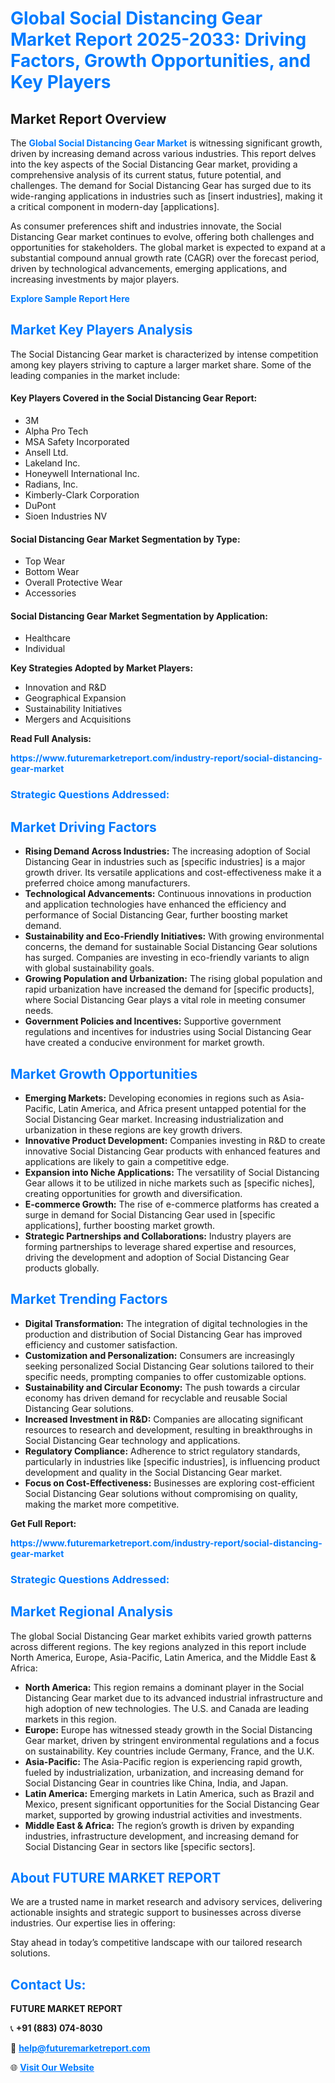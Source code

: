 <h1 style="color: #007BFF;">Global Social Distancing Gear Market Report 2025-2033: Driving Factors, Growth Opportunities, and Key Players</h1>

<section id="overview">
<h2>Market Report Overview</h2>
<p>The <a href="https://www.futuremarketreport.com/industry-report/social-distancing-gear-market" style="color: #007BFF; text-decoration: none;"><strong>Global Social Distancing Gear Market</strong></a> is witnessing significant growth, driven by increasing demand across various industries. This report delves into the key aspects of the Social Distancing Gear market, providing a comprehensive analysis of its current status, future potential, and challenges. The demand for Social Distancing Gear has surged due to its wide-ranging applications in industries such as [insert industries], making it a critical component in modern-day [applications].</p>
<p>As consumer preferences shift and industries innovate, the Social Distancing Gear market continues to evolve, offering both challenges and opportunities for stakeholders. The global market is expected to expand at a substantial compound annual growth rate (CAGR) over the forecast period, driven by technological advancements, emerging applications, and increasing investments by major players.</p>
</section>

<section id="overview">
<p><a href="https://www.futuremarketreport.com/request-sample/reportId=78863" style="color: #007BFF; text-decoration: none;"><strong>Explore Sample Report Here</strong></a></p>
</section>

<section id="key-players">
<h2 style="color: #007BFF;">Market Key Players Analysis</h2>
<p>The Social Distancing Gear market is characterized by intense competition among key players striving to capture a larger market share. Some of the leading companies in the market include:</p>
<h4>Key Players Covered in the Social Distancing Gear Report:</h4>
<ul><li>3M</li><li>Alpha Pro Tech</li><li>MSA Safety Incorporated</li><li>Ansell Ltd.</li><li>Lakeland Inc.</li><li>Honeywell International Inc.</li><li>Radians, Inc.</li><li>Kimberly-Clark Corporation</li><li>DuPont</li><li>Sioen Industries NV</li></ul>
<h4>Social Distancing Gear Market Segmentation by Type:</h4>
<ul><li>Top Wear</li><li>Bottom Wear</li><li>Overall Protective Wear</li><li>Accessories</li></ul>

<h4>Social Distancing Gear Market Segmentation by Application:</h4>
<ul><li>Healthcare</li><li>Individual</li></ul>
<p><strong>Key Strategies Adopted by Market Players:</strong></p>
<ul>
<li>Innovation and R&D</li>
<li>Geographical Expansion</li>
<li>Sustainability Initiatives</li>
<li>Mergers and Acquisitions</li>
</ul>
</section>

<section>
<p><strong>Read Full Analysis: </strong></p><a href="https://www.futuremarketreport.com/industry-report/social-distancing-gear-market" style="color: #007BFF; text-decoration: none;"><strong>https://www.futuremarketreport.com/industry-report/social-distancing-gear-market</strong></a>
<h3 style="color: #007BFF;">Strategic Questions Addressed:</h3>
</section>

<section id="driving-factors">
<h2 style="color: #007BFF;">Market Driving Factors</h2>
<ul>
<li><strong>Rising Demand Across Industries:</strong> The increasing adoption of Social Distancing Gear in industries such as [specific industries] is a major growth driver. Its versatile applications and cost-effectiveness make it a preferred choice among manufacturers.</li>
<li><strong>Technological Advancements:</strong> Continuous innovations in production and application technologies have enhanced the efficiency and performance of Social Distancing Gear, further boosting market demand.</li>
<li><strong>Sustainability and Eco-Friendly Initiatives:</strong> With growing environmental concerns, the demand for sustainable Social Distancing Gear solutions has surged. Companies are investing in eco-friendly variants to align with global sustainability goals.</li>
<li><strong>Growing Population and Urbanization:</strong> The rising global population and rapid urbanization have increased the demand for [specific products], where Social Distancing Gear plays a vital role in meeting consumer needs.</li>
<li><strong>Government Policies and Incentives:</strong> Supportive government regulations and incentives for industries using Social Distancing Gear have created a conducive environment for market growth.</li>
</ul>
</section>

<section id="growth-opportunities">
<h2 style="color: #007BFF;">Market Growth Opportunities</h2>
<ul>
<li><strong>Emerging Markets:</strong> Developing economies in regions such as Asia-Pacific, Latin America, and Africa present untapped potential for the Social Distancing Gear market. Increasing industrialization and urbanization in these regions are key growth drivers.</li>
<li><strong>Innovative Product Development:</strong> Companies investing in R&D to create innovative Social Distancing Gear products with enhanced features and applications are likely to gain a competitive edge.</li>
<li><strong>Expansion into Niche Applications:</strong> The versatility of Social Distancing Gear allows it to be utilized in niche markets such as [specific niches], creating opportunities for growth and diversification.</li>
<li><strong>E-commerce Growth:</strong> The rise of e-commerce platforms has created a surge in demand for Social Distancing Gear used in [specific applications], further boosting market growth.</li>
<li><strong>Strategic Partnerships and Collaborations:</strong> Industry players are forming partnerships to leverage shared expertise and resources, driving the development and adoption of Social Distancing Gear products globally.</li>
</ul>
</section>

<section id="trending-factors">
<h2 style="color: #007BFF;">Market Trending Factors</h2>
<ul>
<li><strong>Digital Transformation:</strong> The integration of digital technologies in the production and distribution of Social Distancing Gear has improved efficiency and customer satisfaction.</li>
<li><strong>Customization and Personalization:</strong> Consumers are increasingly seeking personalized Social Distancing Gear solutions tailored to their specific needs, prompting companies to offer customizable options.</li>
<li><strong>Sustainability and Circular Economy:</strong> The push towards a circular economy has driven demand for recyclable and reusable Social Distancing Gear solutions.</li>
<li><strong>Increased Investment in R&D:</strong> Companies are allocating significant resources to research and development, resulting in breakthroughs in Social Distancing Gear technology and applications.</li>
<li><strong>Regulatory Compliance:</strong> Adherence to strict regulatory standards, particularly in industries like [specific industries], is influencing product development and quality in the Social Distancing Gear market.</li>
<li><strong>Focus on Cost-Effectiveness:</strong> Businesses are exploring cost-efficient Social Distancing Gear solutions without compromising on quality, making the market more competitive.</li>
</ul>
</section>

<section>
<p><strong>Get Full Report: </strong></p><a href="https://www.futuremarketreport.com/industry-report/social-distancing-gear-market" style="color: #007BFF; text-decoration: none;"><strong>https://www.futuremarketreport.com/industry-report/social-distancing-gear-market</strong></a>
<h3 style="color: #007BFF;">Strategic Questions Addressed:</h3>
</section>


<section id="regional-analysis">
<h2 style="color: #007BFF;">Market Regional Analysis</h2>
<p>The global Social Distancing Gear market exhibits varied growth patterns across different regions. The key regions analyzed in this report include North America, Europe, Asia-Pacific, Latin America, and the Middle East & Africa:</p>
<ul>
<li><strong>North America:</strong> This region remains a dominant player in the Social Distancing Gear market due to its advanced industrial infrastructure and high adoption of new technologies. The U.S. and Canada are leading markets in this region.</li>
<li><strong>Europe:</strong> Europe has witnessed steady growth in the Social Distancing Gear market, driven by stringent environmental regulations and a focus on sustainability. Key countries include Germany, France, and the U.K.</li>
<li><strong>Asia-Pacific:</strong> The Asia-Pacific region is experiencing rapid growth, fueled by industrialization, urbanization, and increasing demand for Social Distancing Gear in countries like China, India, and Japan.</li>
<li><strong>Latin America:</strong> Emerging markets in Latin America, such as Brazil and Mexico, present significant opportunities for the Social Distancing Gear market, supported by growing industrial activities and investments.</li>
<li><strong>Middle East & Africa:</strong> The region’s growth is driven by expanding industries, infrastructure development, and increasing demand for Social Distancing Gear in sectors like [specific sectors].</li>
</ul>
</section>

<footer>
<h2 style="color: #007BFF;">About FUTURE MARKET REPORT</h2>
<p>We are a trusted name in market research and advisory services, delivering actionable insights and strategic support to businesses across diverse industries. Our expertise lies in offering:</p>

<p>Stay ahead in today’s competitive landscape with our tailored research solutions.</p>

<h2 style="color: #007BFF;">Contact Us:</h2>
<p><strong>FUTURE MARKET REPORT</strong></p>
<p>📞 <strong>+91 (883) 074-8030</strong></p>
<p>📧 <strong><a href="mailto:help@futuremarketreport.com" style="color: #007BFF;">help@futuremarketreport.com</a></strong></p>
<p>🌐 <strong><a href="https://www.futuremarketreport.com/" style="color: #007BFF;">Visit Our Website</a></strong></p>
</footer>